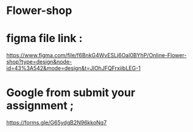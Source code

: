 # Flower-shop

# figma file link : 

https://www.figma.com/file/f6BnkG4WvESLj6Oal0BYhP/Online-Flower-shop?type=design&node-id=43%3A542&mode=design&t=JlOhJFQFrxiibLEG-1

# Google from submit your assignment ;

https://forms.gle/G65ydgB2N96kkoNq7

